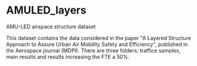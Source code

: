 # AMULED_layers
AMU-LED airspace structure dataset

This dataset contains the data considered in the paper "A Layered Structure Approach to Assure Urban Air Mobility Safety and Efficiency", published in the Aerospace journal (MDPI).
There are three folders: traffice samples, main results and results increasing the FTE a 50%.

